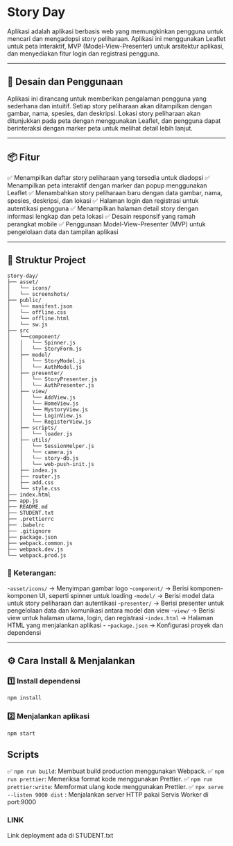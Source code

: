# Story Day

Aplikasi adalah aplikasi berbasis web yang memungkinkan pengguna untuk mencari dan mengadopsi story peliharaan. Aplikasi ini menggunakan Leaflet untuk peta interaktif, MVP (Model-View-Presenter) untuk arsitektur aplikasi, dan menyediakan fitur login dan registrasi pengguna.

---

## 🎨 Desain dan Penggunaan

Aplikasi ini dirancang untuk memberikan pengalaman pengguna yang sederhana dan intuitif. Setiap story peliharaan akan ditampilkan dengan gambar, nama, spesies, dan deskripsi. Lokasi story peliharaan akan ditunjukkan pada peta dengan menggunakan Leaflet, dan pengguna dapat berinteraksi dengan marker peta untuk melihat detail lebih lanjut.

---

## 📦 Fitur

✅ Menampilkan daftar story peliharaan yang tersedia untuk diadopsi
✅ Menampilkan peta interaktif dengan marker dan popup menggunakan Leaflet
✅ Menambahkan story peliharaan baru dengan data gambar, nama, spesies, deskripsi, dan lokasi
✅ Halaman login dan registrasi untuk autentikasi pengguna
✅ Menampilkan halaman detail story dengan informasi lengkap dan peta lokasi
✅ Desain responsif yang ramah perangkat mobile
✅ Penggunaan Model-View-Presenter (MVP) untuk pengelolaan data dan tampilan aplikasi

---

## 📂 Struktur Project

```plaintext
story-day/
├── asset/
│   └── icons/
│   └── screenshots/
├── public/
│   └── manifest.json
│   └── offline.css
│   └── offline.html
│   └── sw.js
├── src
│   └──component/
│   │   └── Spinner.js
│   │   └── StoryForm.js
│   ├── model/
│   │   └── StoryModel.js
│   │   └── AuthModel.js
│   ├── presenter/
│   │   └── StoryPresenter.js
│   │   └── AuthPresenter.js
│   ├── view/
│   │   └── AddView.js
│   │   └── HomeView.js
│   │   └── MystoryView.js
│   │   └── LoginView.js
│   │   └── RegisterView.js
│   ├── scripts/
│   │   └── loader.js
│   ├── utils/
│   │   └── SessionHelper.js
│   │   └── camera.js
│   │   └── story-db.js
│   │   └── web-push-init.js
│   ├── index.js
│   ├── router.js
│   ├── add.css
│   └── style.css
├── index.html
├── app.js
├── README.md
├── STUDENT.txt
├── .prettierrc
├── .babelrc
├── .gitignore
├── package.json
├── webpack.common.js
├── webpack.dev.js
└── webpack.prod.js
```

### 📌 Keterangan:

-`asset/icons/` → Menyimpan gambar logo -`component/` → Berisi komponen-komponen UI, seperti spinner untuk loading -`model/` → Berisi model data untuk story peliharaan dan autentikasi -`presenter/` → Berisi presenter untuk pengelolaan data dan komunikasi antara model dan view -`view/` → Berisi view untuk halaman utama, login, dan registrasi -`index.html` → Halaman HTML yang menjalankan aplikasi - -`package.json` → Konfigurasi proyek dan dependensi

---

## ⚙️ Cara Install & Menjalankan

### 1️⃣ Install dependensi

```bash
npm install
```

### 2️⃣ Menjalankan aplikasi

```
npm start
```

## Scripts

✅ `npm run build`: Membuat build production menggunakan Webpack.
✅ `npm run prettier`: Memeriksa format kode menggunakan Prettier.
✅ `npm run prettier:write`: Memformat ulang kode menggunakan Prettier.
✅ `npx serve --listen 9000 dist` : Menjalankan server HTTP pakai Servis Worker di port:9000

### LINK
Link deployment ada di STUDENT.txt